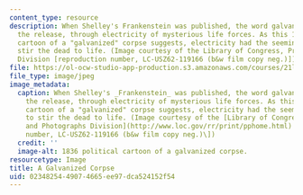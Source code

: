 ```yaml
---
content_type: resource
description: When Shelley's Frankenstein was published, the word galvanism implied
  the release, through electricity of mysterious life forces. As this 1836 political
  cartoon of a "galvanized" corpse suggests, electricity had the seeming ability to
  stir the dead to life. (Image courtesy of the Library of Congress, Prints and Photographs
  Division [reproduction number, LC-USZ62-119166 (b&w film copy neg.)])
file: https://ol-ocw-studio-app-production.s3.amazonaws.com/courses/21l-476-romantic-poetry-spring-2005/0234825449074665ee97dca524152f54_21l-476s05.jpg
file_type: image/jpeg
image_metadata:
  caption: When Shelley's _Frankenstein_ was published, the word galvanism implied
    the release, through electricity of mysterious life forces. As this 1836 political
    cartoon of a "galvanized" corpse suggests, electricity had the seeming ability
    to stir the dead to life. (Image courtesy of the [Library of Congress, Prints
    and Photographs Division](http://www.loc.gov/rr/print/pphome.html) \[reproduction
    number, LC-USZ62-119166 (b&w film copy neg.)\])
  credit: ''
  image-alt: 1836 political cartoon of a galvanized corpse.
resourcetype: Image
title: A Galvanized Corpse
uid: 02348254-4907-4665-ee97-dca524152f54
---
```

